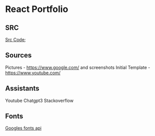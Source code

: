 # React Portfolio

## SRC
[Src Code](./react-portfolio/src/App.js);

## Sources
Pictures - https://www.google.com/ and screenshots
Initial Template - https://www.youtube.com/

## Assistants
Youtube
Chatgpt3
Stackoverflow

## Fonts 
[Googles fonts api](https://fonts.googleapis.com)
